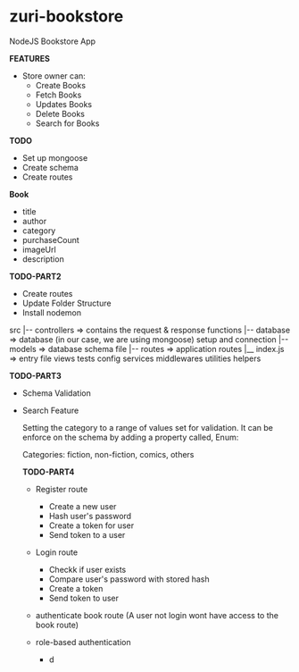 # zuri-bookstore
NodeJS Bookstore App 

**FEATURES**
* Store owner can:
   * Create Books
   * Fetch Books
   * Updates Books
   * Delete Books
   * Search for Books

**TODO**
* Set up mongoose
* Create schema
* Create routes

**Book**
* title
* author
* category
* purchaseCount
* imageUrl
* description


**TODO-PART2**
* Create routes
* Update Folder Structure
* Install nodemon

src
  |-- controllers => contains the request & response functions
  |-- database => database (in our case, we are using mongoose) setup and connection
  |-- models => database schema file
  |-- routes => application routes
  |__ index.js => entry file
views
tests
config
services
middlewares
utilities
helpers

**TODO-PART3**
* Schema Validation
* Search Feature
  
  Setting the category to a range of values set for validation. It can be enforce on the schema by adding a property called, Enum:
  
  Categories: fiction, non-fiction, comics, others

  **TODO-PART4**
  * Register route
    * Create a new user
    * Hash user's password 
    * Create a token for user
    * Send token to a user


  * Login route
    * Checkk if user exists
    * Compare user's password with stored hash
    * Create a token
    * Send token to user
  * authenticate book route (A user not login wont have access to the book route) 
  * role-based authentication
    * d